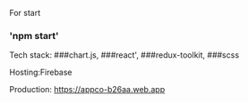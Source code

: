 For start
### 'npm start'

Tech stack:
###chart.js, ###react', ###redux-toolkit, ###scss

Hosting:Firebase

Production: https://appco-b26aa.web.app
